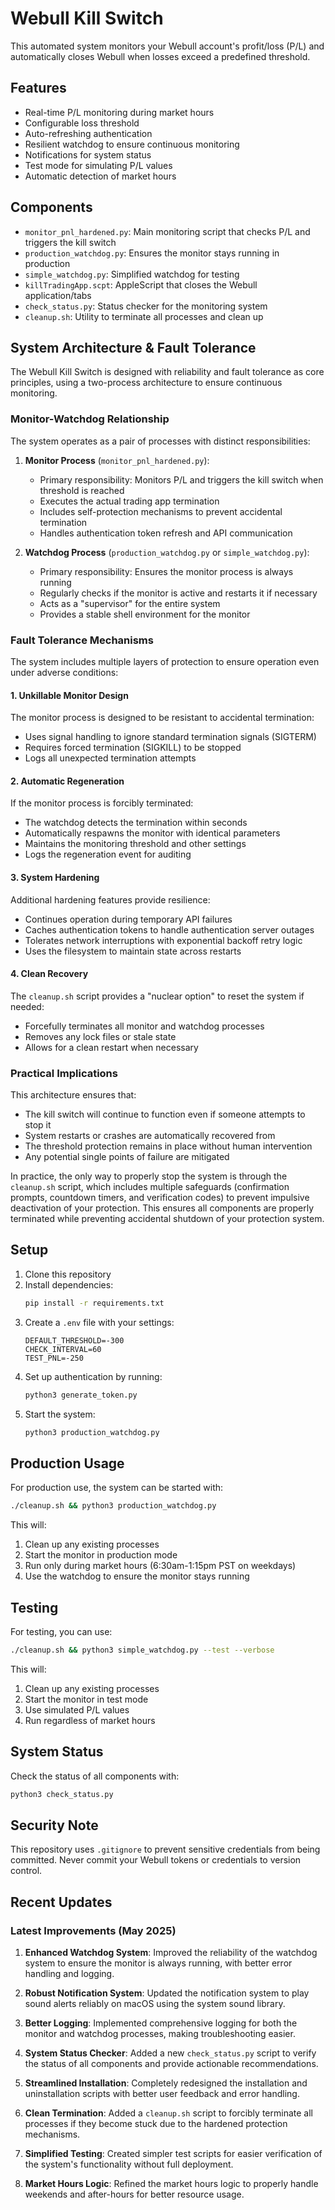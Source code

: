 # Webull Kill Switch

This automated system monitors your Webull account's profit/loss (P/L) and automatically closes Webull when losses exceed a predefined threshold.

## Features

- Real-time P/L monitoring during market hours
- Configurable loss threshold
- Auto-refreshing authentication
- Resilient watchdog to ensure continuous monitoring
- Notifications for system status
- Test mode for simulating P/L values
- Automatic detection of market hours

## Components

- `monitor_pnl_hardened.py`: Main monitoring script that checks P/L and triggers the kill switch
- `production_watchdog.py`: Ensures the monitor stays running in production
- `simple_watchdog.py`: Simplified watchdog for testing
- `killTradingApp.scpt`: AppleScript that closes the Webull application/tabs
- `check_status.py`: Status checker for the monitoring system
- `cleanup.sh`: Utility to terminate all processes and clean up

## System Architecture & Fault Tolerance

The Webull Kill Switch is designed with reliability and fault tolerance as core principles, using a two-process architecture to ensure continuous monitoring.

### Monitor-Watchdog Relationship

The system operates as a pair of processes with distinct responsibilities:

1. **Monitor Process** (`monitor_pnl_hardened.py`):

   - Primary responsibility: Monitors P/L and triggers the kill switch when threshold is reached
   - Executes the actual trading app termination
   - Includes self-protection mechanisms to prevent accidental termination
   - Handles authentication token refresh and API communication

2. **Watchdog Process** (`production_watchdog.py` or `simple_watchdog.py`):
   - Primary responsibility: Ensures the monitor process is always running
   - Regularly checks if the monitor is active and restarts it if necessary
   - Acts as a "supervisor" for the entire system
   - Provides a stable shell environment for the monitor

### Fault Tolerance Mechanisms

The system includes multiple layers of protection to ensure operation even under adverse conditions:

#### 1. Unkillable Monitor Design

The monitor process is designed to be resistant to accidental termination:

- Uses signal handling to ignore standard termination signals (SIGTERM)
- Requires forced termination (SIGKILL) to be stopped
- Logs all unexpected termination attempts

#### 2. Automatic Regeneration

If the monitor process is forcibly terminated:

- The watchdog detects the termination within seconds
- Automatically respawns the monitor with identical parameters
- Maintains the monitoring threshold and other settings
- Logs the regeneration event for auditing

#### 3. System Hardening

Additional hardening features provide resilience:

- Continues operation during temporary API failures
- Caches authentication tokens to handle authentication server outages
- Tolerates network interruptions with exponential backoff retry logic
- Uses the filesystem to maintain state across restarts

#### 4. Clean Recovery

The `cleanup.sh` script provides a "nuclear option" to reset the system if needed:

- Forcefully terminates all monitor and watchdog processes
- Removes any lock files or stale state
- Allows for a clean restart when necessary

### Practical Implications

This architecture ensures that:

- The kill switch will continue to function even if someone attempts to stop it
- System restarts or crashes are automatically recovered from
- The threshold protection remains in place without human intervention
- Any potential single points of failure are mitigated

In practice, the only way to properly stop the system is through the `cleanup.sh` script, which includes multiple safeguards (confirmation prompts, countdown timers, and verification codes) to prevent impulsive deactivation of your protection. This ensures all components are properly terminated while preventing accidental shutdown of your protection system.

## Setup

1. Clone this repository
2. Install dependencies:
   ```bash
   pip install -r requirements.txt
   ```
3. Create a `.env` file with your settings:
   ```
   DEFAULT_THRESHOLD=-300
   CHECK_INTERVAL=60
   TEST_PNL=-250
   ```
4. Set up authentication by running:
   ```bash
   python3 generate_token.py
   ```
5. Start the system:
   ```bash
   python3 production_watchdog.py
   ```

## Production Usage

For production use, the system can be started with:

```bash
./cleanup.sh && python3 production_watchdog.py
```

This will:

1. Clean up any existing processes
2. Start the monitor in production mode
3. Run only during market hours (6:30am-1:15pm PST on weekdays)
4. Use the watchdog to ensure the monitor stays running

## Testing

For testing, you can use:

```bash
./cleanup.sh && python3 simple_watchdog.py --test --verbose
```

This will:

1. Clean up any existing processes
2. Start the monitor in test mode
3. Use simulated P/L values
4. Run regardless of market hours

## System Status

Check the status of all components with:

```bash
python3 check_status.py
```

## Security Note

This repository uses `.gitignore` to prevent sensitive credentials from being committed. Never commit your Webull tokens or credentials to version control.

## Recent Updates

### Latest Improvements (May 2025)

1. **Enhanced Watchdog System**: Improved the reliability of the watchdog system to ensure the monitor is always running, with better error handling and logging.

2. **Robust Notification System**: Updated the notification system to play sound alerts reliably on macOS using the system sound library.

3. **Better Logging**: Implemented comprehensive logging for both the monitor and watchdog processes, making troubleshooting easier.

4. **System Status Checker**: Added a new `check_status.py` script to verify the status of all components and provide actionable recommendations.

5. **Streamlined Installation**: Completely redesigned the installation and uninstallation scripts with better user feedback and error handling.

6. **Clean Termination**: Added a `cleanup.sh` script to forcibly terminate all processes if they become stuck due to the hardened protection mechanisms.

7. **Simplified Testing**: Created simpler test scripts for easier verification of the system's functionality without full deployment.

8. **Market Hours Logic**: Refined the market hours logic to properly handle weekends and after-hours for better resource usage.

